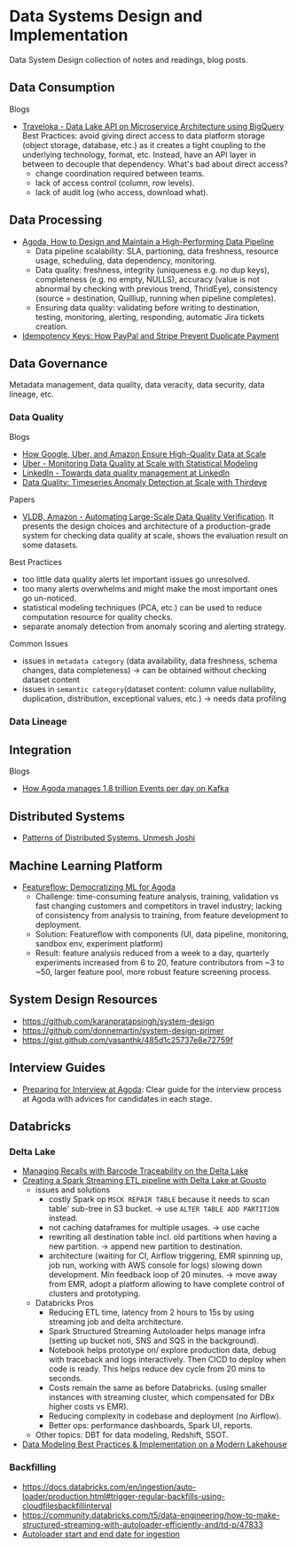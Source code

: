 # Data Systems Design and Implementation

Data System Design collection of notes and readings, blog posts.

## Data Consumption

Blogs
- [Traveloka - Data Lake API on Microservice Architecture using BigQuery](https://medium.com/traveloka-engineering/data-lake-api-on-microservice-architecture-using-bigquery-10d6e9c5ca8f)
  Best Practices: avoid giving direct access to data platform storage (object storage, database, etc.) as
  it creates a tight coupling to the underlying technology, format, etc. Instead, have an API
  layer in between to decouple that dependency. What's bad about direct access?
    - change coordination required between teams.
    - lack of access control (column, row levels).
    - lack of audit log (who access, download what).


## Data Processing
- [Agoda, How to Design and Maintain a High-Performing Data Pipeline](https://medium.com/agoda-engineering/how-to-design-maintain-a-high-performing-data-pipeline-63b1603b8e4a) 
  - Data pipeline scalability: SLA, partioning, data freshness, resource usage, scheduling, data dependency, monitoring.
  - Data quality: freshness, integrity (uniqueness e.g. no dup keys), completeness (e.g. no empty, NULLS), 
    accuracy (value is not abnormal by checking with previous trend, ThridEye), 
    consistency (source = destination, Quilliup, running when pipeline completes).
  - Ensuring data quality: validating before writing to destination, testing, monitoring, alerting, responding,
    automatic Jira tickets creation.
- [Idempotency Keys: How PayPal and Stripe Prevent Duplicate Payment](https://medium.com/@sahintalha1/the-way-psps-such-as-paypal-stripe-and-adyen-prevent-duplicate-payment-idempotency-keys-615845c185bf)

## Data Governance
Metadata management, data quality, data veracity, data security, data lineage, etc.

### Data Quality

Blogs
- [How Google, Uber, and Amazon Ensure High-Quality Data at Scale](https://medium.com/swlh/how-3-of-the-top-tech-companies-approach-data-quality-79c3146fd959)
- [Uber - Monitoring Data Quality at Scale with Statistical Modeling](https://www.uber.com/en-VN/blog/monitoring-data-quality-at-scale)
- [LinkedIn - Towards data quality management at LinkedIn](https://engineering.linkedin.com/blog/2022/towards-data-quality-management-at-linkedin)
- [Data Quality: Timeseries Anomaly Detection at Scale with Thirdeye](https://medium.com/the-ab-tasty-tech-blog/data-quality-timeseries-anomaly-detection-at-scale-with-thirdeye-468f771154e6)

Papers
- [VLDB, Amazon - Automating Large-Scale Data Quality Verification](https://www.vldb.org/pvldb/vol11/p1781-schelter.pdf). It presents the design choices and architecture of a production-grade system for checking data quality at scale, shows the evaluation result on some datasets.

Best Practices
- too little data quality alerts let important issues go unresolved.
- too many alerts overwhelms and might make the most important ones go un-noticed.
- statistical modeling techniques (PCA, etc.) can be used to reduce computation resource for quality checks.
- separate anomaly detection from anomaly scoring and alerting strategy.

Common Issues
- issues in `metadata category` (data availability, data freshness, schema changes, data completeness)
-> can be obtained without checking dataset content
- issues in `semantic category`(dataset content: column value nullability, duplication, distribution, exceptional values, etc.) 
-> needs data profiling


### Data Lineage


## Integration

Blogs
- [How Agoda manages 1.8 trillion Events per day on Kafka](https://medium.com/agoda-engineering/how-agoda-manages-1-8-trillion-events-per-day-on-kafka-1d6c3f4a7ad1)


## Distributed Systems
- [Patterns of Distributed Systems. Unmesh Joshi](https://www.amazon.com/Patterns-Distributed-Systems-Addison-Wesley-Signature/dp/0138221987)


## Machine Learning Platform
- [Featureflow: Democratizing ML for Agoda](https://medium.com/agoda-engineering/featureflow-democratizing-ml-for-agoda-aec7a6c45b30)
  - Challenge: time-consuming feature analysis, training, validation vs fast changing customers and competitors in travel industry;
  lacking of consistency from analysis to training, from feature development to deployment.
  - Solution: Featureflow with components (UI, data pipeline, monitoring, sandbox env, experiment platform)
  - Result: feature analysis reduced from a week to a day, quarterly experiments increased from 6 to 20, 
  feature contributors from ~3 to ~50, larger feature pool, more robust feature screening process.


## System Design Resources
  - https://github.com/karanpratapsingh/system-design
  - https://github.com/donnemartin/system-design-primer
  - https://gist.github.com/vasanthk/485d1c25737e8e72759f 


## Interview Guides
- [Preparing for Interview at Agoda](https://medium.com/agoda-engineering/preparing-for-interview-at-agoda-2c07b7d13ca5): 
Clear guide for the interview process at Agoda with advices for candidates in each stage.

## Databricks

### Delta Lake
- [Managing Recalls with Barcode Traceability on the Delta Lake](https://www.databricks.com/blog/managing-recalls-barcode-traceability-delta-lake)
- [Creating a Spark Streaming ETL pipeline with Delta Lake at Gousto](https://medium.com/gousto-engineering-techbrunch/creating-a-spark-streaming-etl-pipeline-with-delta-lake-at-gousto-6fcbce36eba6)
  - issues and solutions
    - costly Spark op `MSCK REPAIR TABLE` because it needs to scan table' sub-tree in S3 bucket. -> use `ALTER TABLE ADD PARTITION` instead.
    - not caching dataframes for multiple usages. -> use cache
    - rewriting all destination table incl. old partitions when having a new partition. -> append new partition to destination.
    - architecture (waiting for CI, Airflow triggering, EMR spinning up, job run, working with AWS console for logs) slowing down development. Min feedback loop of 20 minutes. -> move away from EMR, adopt a platform allowing to have complete control of clusters and prototyping.
  - Databricks Pros
    - Reducing ETL time, latency from 2 hours to 15s by using streaming job and delta architecture.
    - Spark Structured Streaming Autoloader helps manage infra (setting up bucket noti, SNS and SQS in the background).
    - Notebook helps prototype on/ explore production data, debug with traceback and logs interactively. Then CICD to deploy when code is ready.
      This helps reduce dev cycle from 20 mins to seconds.
    - Costs remain the same as before Databricks. (using smaller instances with streaming cluster, which compensated for DBx higher costs vs EMR).
    - Reducing complexity in codebase and deployment (no Airflow).
    - Better ops: performance dashboards, Spark UI, reports.
  - Other topics: DBT for data modeling, Redshift, SSOT.
- [Data Modeling Best Practices & Implementation on a Modern Lakehouse](https://www.databricks.com/blog/data-modeling-best-practices-implementation-modern-lakehouse)


### Backfilling
- https://docs.databricks.com/en/ingestion/auto-loader/production.html#trigger-regular-backfills-using-cloudfilesbackfillinterval
- https://community.databricks.com/t5/data-engineering/how-to-make-structured-streaming-with-autoloader-efficiently-and/td-p/47833
- [Autoloader start and end date for ingestion](https://community.databricks.com/t5/data-engineering/autoloader-start-and-end-date-for-ingestion/td-p/45523)
